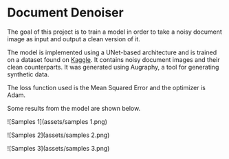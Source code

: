 # Document Denoiser

The goal of this project is to train a model in order to take a
noisy document image as input and output a clean version of it.

The model is implemented using a UNet-based architecture and is trained on
a dataset found on [Kaggle](https://www.kaggle.com/code/shengyou222/what-is-augraphy). 
It contains noisy document images and their clean counterparts. It was 
generated using Augraphy, a tool for generating synthetic data.

The loss function used is the Mean Squared Error and the optimizer is Adam. 

Some results from the model are shown below.

![Samples 1](assets/samples 1.png)

![Samples 2](assets/samples 2.png)

![Samples 3](assets/samples 3.png)
